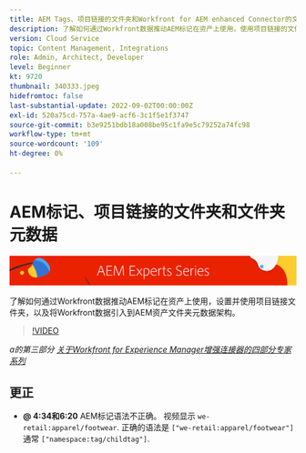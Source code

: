 ```yaml
---
title: AEM Tags、项目链接的文件夹和Workfront for AEM enhanced Connector的文件夹元数据
description: 了解如何通过Workfront数据推动AEM标记在资产上使用，使用项目链接的文件夹，以及将Workfront数据导致AEM资产文件夹元数据架构。
version: Cloud Service
topic: Content Management, Integrations
role: Admin, Architect, Developer
level: Beginner
kt: 9720
thumbnail: 340333.jpeg
hidefromtoc: false
last-substantial-update: 2022-09-02T00:00:00Z
exl-id: 520a75cd-757a-4ae9-acf6-3c1f5e1f3747
source-git-commit: b3e9251bdb18a008be95c1fa9e5c79252a74fc98
workflow-type: tm+mt
source-wordcount: '109'
ht-degree: 0%

---
```


# AEM标记、项目链接的文件夹和文件夹元数据

![AEM专家系列](./assets/banner.png)

了解如何通过Workfront数据推动AEM标记在资产上使用，设置并使用项目链接文件夹，以及将Workfront数据引入到AEM资产文件夹元数据架构。

>[!VIDEO](https://video.tv.adobe.com/v/340333?quality=12&learn=on)

_a的第三部分 [关于Workfront for Experience Manager增强连接器的四部分专家系列](./overview.md)_

## 更正

+ __@ 4:34和6:20__ AEM标记语法不正确。 视频显示 `we-retail:apparel/footwear`. 正确的语法是 `["we-retail:apparel/footwear"]` 通常 `["namespace:tag/childtag"]`.
